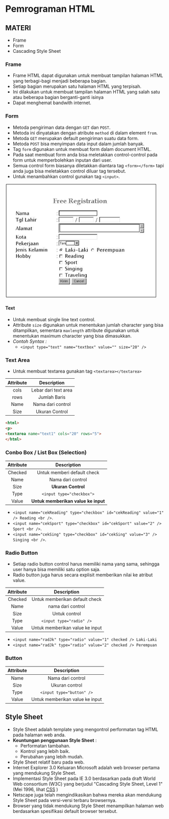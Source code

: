 # Pemrograman HTML

## MATERI

- Frame
- Form
- Cascading Style Sheet

### Frame

- Frame HTML dapat digunakan untuk membuat tampilan halaman HTML yang terbagi-bagi menjadi beberapa bagian.
- Setiap bagian merupakan satu halaman HTML yang terpisah.
- Ini dilakukan untuk membuat tampilan halaman HTML yang salah satu atau beberapa bagian berganti-ganti isinya
- Dapat menghemat bandwith internet.

### Form

- Metoda pengiriman data dengan `GET` dan `POST`.
- Metoda ini dinyatakan dengan atribute `method` di dalam element `from`.
- Metoda `GET` merupakan default pengiriman suatu data form.
- Metoda `POST` bisa menyimpan data input dalam jumlah banyak.
- Tag `form` digunakan untuk membuat form dalam document HTML.
- Pada saat membuat form anda bisa meletakkan control-control pada form untuk memperbolehkan inputan dari user.
- Semua control form biasanya diletakkan diantara tag `<form></form>` tapi anda juga bisa meletakkan control diluar tag tersebut.
- Untuk menambahkan control gunakan tag `<input>`.

![Form Registration](./img/1.png)

#### Text

- Untuk membuat single line text control.
- Attribute `size` digunakan untuk menentukan jumlah character yang bisa ditampilkan, sementara `maxlength` attribute digunakan untuk menentukan maximum character yang bisa dimasukkan.
- _Contoh Syntax :_
  - `<input type="text" name="textbox" value="" size="20" />`

### Text Area

- Untuk membuat textarea gunakan tag `<textarea></textarea>`

| Attribute |     Description      |
| :-------: | :------------------: |
|   cols    | Lebar dari text area |
|   rows    |     Jumlah Baris     |
|   Name    |  Nama dari control   |
|   Size    |    Ukuran Control    |

```html
<html>
<p>
<textarea name="text1" cols="20" rows="5">
</html>
```

### Conbo Box / List Box (Selection)

| **Attribute** |           **Description**           |
| :-----------: | :---------------------------------: |
|    Checked    |     Untuk memberi default check     |
|     Name      |          Nama dari control          |
|     Size      |         **Ukuran Control**          |
|     Type      |      `<input type="checkbox">`      |
|     Value     | **Untuk memberikan value ke input** |

- `<input name="cekReading" type="checkbox" id="cekReading" value="1" /> Reading <br />`.
- `<input name="cekSport" type="checkbox" id="cekSport" value="2" /> Sport <br />`.
- `<input name="cekSing" type="checkbox" id="cekSing" value="3" /> Singing <br />`.

### Radio Button

- Setiap radio button control harus memiliki nama yang sama, sehingga user hanya bisa memiliki satu option saja.
- Radio button juga harus secara explisit memberikan nilai ke atribut value.

| **Attribute** |         **Description**         |
| :-----------: | :-----------------------------: |
|    Checked    | Untuk memberikan default check  |
|     Name      |        nama dari control        |
|     Size      |          Untuk control          |
|     Type      |    `<input type="radio" />`     |
|     Value     | Untuk memberikan value ke input |

- `<input name="radJk" type="radio" value="1" checked /> Laki-Laki`
- `<input name="radJk" type="radio" value="2" checked /> Perempuan`

### Button

| **Attribute** |         **Description**         |
| :-----------: | :-----------------------------: |
|     Name      |        Nama dari control        |
|     Size      |         Ukuran control          |
|     Type      |    `<input type="button" />`    |
|     Value     | Untuk memberikan value ke input |

## Style Sheet

- Style Sheet adalah template yang mengontrol performatan tag HTML pada halaman web anda.
- **Keuntungan penggunaan Style Sheet** :
  - Performatan tambahan.
  - Kontrol yang lebih baik.
  - Perubahan yang lebih mudah.
- Style Sheet relatif baru pada web.
- Internet Explorer 3.0 Keluaran Microsoft adalah web browser pertama yang mendukung Style Sheet.
- Implementasi Style Sheet pada IE 3.0 berdasarkan pada draft World Web consortium (W3C) yang berjudul "Cascading Style Sheet, Level 1" (Mei 1996, lihat [CSS](http://www.w3.org/pub/WWW/TR/WD-css1.html) )
- Netscape juga telah mengindikasikan bahwa mereka akan mendukung Style Sheet pada versi-versi terbaru browsernya.
- Browser yang tidak mendukung Style Sheet menampilkan halaman web berdasarkan spesifikasi default browser tersebut.
